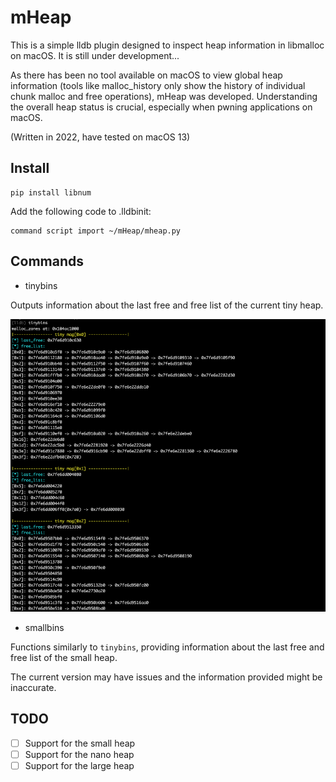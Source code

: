 # mHeap

This is a simple lldb plugin designed to inspect heap information in libmalloc on macOS. It is still under development...

As there has been no tool available on macOS to view global heap information (tools like malloc_history only show the history of individual chunk malloc and free operations), mHeap was developed. Understanding the overall heap status is crucial, especially when pwning applications on macOS.

(Written in 2022, have tested on macOS 13)

## Install

```shell
pip install libnum
```

Add the following code to .lldbinit:

```
command script import ~/mHeap/mheap.py
```



## Commands

* tinybins

Outputs information about the last free and free list of the current tiny heap.

![1](./pic/1.png)

* smallbins

Functions similarly to `tinybins`, providing information about the last free and free list of the small heap. 

The current version may have issues and the information provided might be inaccurate.

## TODO

- [ ] Support for the small heap
- [ ] Support for the nano heap
- [ ] Support for the large heap
